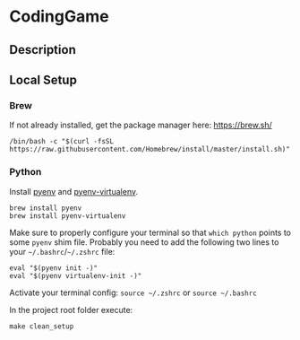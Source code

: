 # CodingGame

## Description

## Local Setup
### Brew
If not already installed, get the package manager here: https://brew.sh/
``` shell script
/bin/bash -c "$(curl -fsSL https://raw.githubusercontent.com/Homebrew/install/master/install.sh)"
```

### Python
Install [pyenv](https://github.com/pyenv/pyenv) and [pyenv-virtualenv](https://github.com/pyenv/pyenv-virtualenv).
``` shell
brew install pyenv
brew install pyenv-virtualenv
```
Make sure to properly configure your terminal so that `which python` points to some `pyenv` shim file.
Probably you need to add the following two lines to your `~/.bashrc`/`~/.zshrc` file:
``` shell
eval "$(pyenv init -)"
eval "$(pyenv virtualenv-init -)"
```

Activate your terminal config:
```source ~/.zshrc``` or ```source ~/.bashrc```

In the project root folder execute:
``` shell
make clean_setup
```
